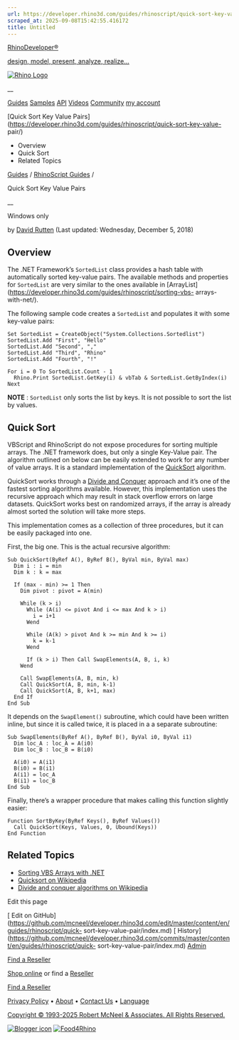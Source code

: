 ```yaml
---
url: https://developer.rhino3d.com/guides/rhinoscript/quick-sort-key-value-pair/
scraped_at: 2025-09-08T15:42:55.416172
title: Untitled
---
```


[RhinoDeveloper®](/)

[design, model, present, analyze, realize...](/)

[![Rhino Logo](https://developer.rhino3d.com/images/rhinodevlogo.png)](/)

__

[Guides](https://developer.rhino3d.com/guides)
[Samples](https://developer.rhino3d.com/samples)
[API](https://developer.rhino3d.com/api)
[Videos](https://developer.rhino3d.com/videos)
[Community](https://discourse.mcneel.com/c/rhino-developer) [my account
](https://www.rhino3d.com/my-account/ "Manage your account, licenses, and
teams")

[Quick Sort Key Value
Pairs](https://developer.rhino3d.com/guides/rhinoscript/quick-sort-key-value-
pair/)

  * Overview
  * Quick Sort
  * Related Topics

[Guides](https://developer.rhino3d.com/en/guides/) / [RhinoScript
Guides](https://developer.rhino3d.com/en/guides/rhinoscript/) /

Quick Sort Key Value Pairs

__

Windows only

by [David Rutten](https://discourse.mcneel.com/u/davidrutten/) (Last updated:
Wednesday, December 5, 2018)

## Overview

The .NET Framework’s `SortedList` class provides a hash table with
automatically sorted key-value pairs. The available methods and properties for
`SortedList` are very similar to the ones available in
[ArrayList](https://developer.rhino3d.com/guides/rhinoscript/sorting-vbs-
arrays-with-net/).

The following sample code creates a `SortedList` and populates it with some
key-value pairs:

    
    
    Set SortedList = CreateObject("System.Collections.Sortedlist")
    SortedList.Add "First", "Hello"
    SortedList.Add "Second", ","
    SortedList.Add "Third", "Rhino"
    SortedList.Add "Fourth", "!"
    
    For i = 0 To SortedList.Count - 1
      Rhino.Print SortedList.GetKey(i) & vbTab & SortedList.GetByIndex(i)
    Next
    

**NOTE** : `SortedList` only sorts the list by keys. It is not possible to
sort the list by values.

## Quick Sort

VBScript and RhinoScript do not expose procedures for sorting multiple arrays.
The .NET framework does, but only a single Key-Value pair. The algorithm
outlined on below can be easily extended to work for any number of value
arrays. It is a standard implementation of the
[QuickSort](http://en.wikipedia.org/wiki/Quicksort) algorithm.

QuickSort works through a [Divide and
Conquer](http://en.wikipedia.org/wiki/Divide_and_conquer_algorithm) approach
and it’s one of the fastest sorting algorithms available. However, this
implementation uses the recursive approach which may result in stack overflow
errors on large datasets. QuickSort works best on randomized arrays, if the
array is already almost sorted the solution will take more steps.

This implementation comes as a collection of three procedures, but it can be
easily packaged into one.

First, the big one. This is the actual recursive algorithm:

    
    
    Sub QuickSort(ByRef A(), ByRef B(), ByVal min, ByVal max)
      Dim i : i = min
      Dim k : k = max
    
      If (max - min) >= 1 Then
        Dim pivot : pivot = A(min)
    
        While (k > i)
          While (A(i) <= pivot And i <= max And k > i)
            i = i+1
          Wend
    
          While (A(k) > pivot And k >= min And k >= i)
            k = k-1
          Wend
    
          If (k > i) Then Call SwapElements(A, B, i, k)
        Wend
    
        Call SwapElements(A, B, min, k)
        Call QuickSort(A, B, min, k-1)
        Call QuickSort(A, B, k+1, max)
      End If
    End Sub
    

It depends on the `SwapElement()` subroutine, which could have been written
inline, but since it is called twice, it is placed in a a separate subroutine:

    
    
    Sub SwapElements(ByRef A(), ByRef B(), ByVal i0, ByVal i1)
      Dim loc_A : loc_A = A(i0)
      Dim loc_B : loc_B = B(i0)
    
      A(i0) = A(i1)
      B(i0) = B(i1)
      A(i1) = loc_A
      B(i1) = loc_B
    End Sub
    

Finally, there’s a wrapper procedure that makes calling this function slightly
easier:

    
    
    Function SortByKey(ByRef Keys(), ByRef Values())
      Call QuickSort(Keys, Values, 0, Ubound(Keys))
    End Function
    

## Related Topics

  * [Sorting VBS Arrays with .NET](https://developer.rhino3d.com/guides/rhinoscript/sorting-vbs-arrays-with-net/)
  * [Quicksort on Wikipedia](http://en.wikipedia.org/wiki/Quicksort)
  * [Divide and conquer algorithms on Wikipedia](https://en.wikipedia.org/wiki/Divide_and_conquer_algorithms)

Edit this page

[ Edit on
GitHub](https://github.com/mcneel/developer.rhino3d.com/edit/master/content/en/guides/rhinoscript/quick-
sort-key-value-pair/index.md) [
History](https://github.com/mcneel/developer.rhino3d.com/commits/master/content/en/guides/rhinoscript/quick-
sort-key-value-pair/index.md) [ Admin](https://developer.rhino3d.com/admin)

[Find a Reseller](https://www.rhino3d.com/sales)

[Shop online](https://www.rhino3d.com/store) or find a
[Reseller](https://www.rhino3d.com/sales)

[Find a Reseller](https://www.rhino3d.com/sales)

[Privacy Policy](https://www.rhino3d.com/privacy) •
[About](https://www.rhino3d.com/mcneel/about) • [Contact
Us](https://www.rhino3d.com/mcneel/contact) • [
Language](https://www.rhino3d.com/language "Change to a different region or
language")

[Copyright © 1993-2025 Robert McNeel & Associates. All Rights
Reserved.](https://www.rhino3d.com/mcneel/about)

[](https://www.facebook.com/McNeelRhinoceros/)
[](https://twitter.com/bobmcneel) [](https://www.linkedin.com/groups/75313/)
[](https://www.youtube.com/user/RhinoGuide/videos) [](https://vimeo.com/rhino)
[![Blogger
icon](https://developer.rhino3d.com/images/blogger.svg)](http://blog.rhino3d.com/)
[![Food4Rhino](https://developer.rhino3d.com/images/f4r_icon_01.svg)](https://www.food4rhino.com)

